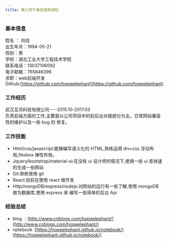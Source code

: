 ```yaml
---
title: 瞎几把干集团放假通知
---
```



### 基本信息

姓名 ： 向往 <br />
出生年月：1994-05-21<br />
性别：男<br />
学校：湖北工业大学工程技术学院<br />
联系电话：13037106092<br />
电子邮箱：765846396<br />
求职：web前端开发<br />
Github:[https://github.com/hopeelephant](https://github.com/hopeelephant)

### 工作经历

武汉互讯科技有限公司----2015.10-2017.03<br />
负责前端方面的工作,主要是以公司项目中的前后台对接部分为主。日常网站兼容性的维护以及一些 bug 的
修复。

### 工作技能

- Html/css/javascript:能够编写语义化的 HTML,熟练运用 div+css 浮动布局,flexbox 弹性布局。
- Jquery/bootstrap/material-ui:在没有 ui 设计师的情况下,使用一些 ui 库快速的生成一些网站
- Git:熟练使用 git
- React:目前在使用 react 做开发
- Http/mongoDB/express/nodejs:对网站的运行有一些了解,使用 mongoDB 做为数据库,使用 express 来
编写一些简单的后台 Api

### 经验总结

- blog ：[http://www.cnblogs.com/hopeelephant/](http://www.cnblogs.com/hopeelephant/)
- nptebook :[https://hopeelephant.github.io/notebook/](https://hopeelephant.github.io/notebook/)
